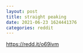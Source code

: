 ```yaml
--- 
layout: post 
title: straight peaking 
date: 2021-06-23 1624441376 
categories: reddit 
--- 
```

https://redd.it/o69ivm